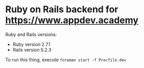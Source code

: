 # Ruby on Rails backend for https://www.appdev.academy

Ruby and Rails versions:

* Ruby version 2.7.1
* Rails version 5.2.3

To run this thing, execute `foreman start -f Procfile.dev`
